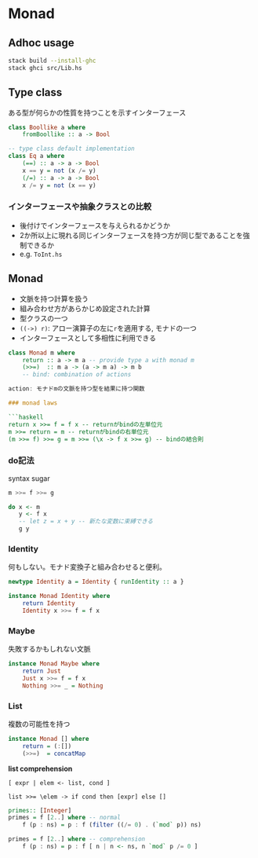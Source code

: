 # Monad

## Adhoc usage

```bash
stack build --install-ghc
stack ghci src/Lib.hs
```

## Type class

ある型が何らかの性質を持つことを示すインターフェース

```haskell
class Boollike a where
    fromBoollike :: a -> Bool

-- type class default implementation
class Eq a where
    (==) :: a -> a -> Bool
    x == y = not (x /= y)
    (/=) :: a -> a -> Bool
    x /= y = not (x == y)
```

### インターフェースや抽象クラスとの比較

- 後付けでインターフェースを与えられるかどうか
- 2か所以上に現れる同じインターフェースを持つ方が同じ型であることを強制できるか
- e.g. `ToInt.hs`

## Monad

- 文脈を持つ計算を扱う
- 組み合わせ方があらかじめ設定された計算
- 型クラスの一つ
- `((->) r)`: アロー演算子の左に`r`を適用する, モナドの一つ
- インターフェースとして多相性に利用できる

```haskell
class Monad m where
    return :: a -> m a -- provide type a with monad m
    (>>=)  :: m a -> (a -> m a) -> m b
    -- bind: combination of actions

action: モナドmの文脈を持つ型を結果に持つ関数

### monad laws

```haskell
return x >>= f = f x -- returnがbindの左単位元
m >>= return = m -- returnがbindの右単位元
(m >>= f) >>= g = m >>= (\x -> f x >>= g) -- bindの結合則
```

### do記法

syntax sugar

```haskell
m >>= f >>= g

do x <- m
   y <- f x
   -- let z = x + y -- 新たな変数に束縛できる
   g y
```

### Identity

何もしない。モナド変換子と組み合わせると便利。

```haskell
newtype Identity a = Identity { runIdentity :: a }

instance Monad Identity where
    return Identity
    Identity x >>= f = f x
```

### Maybe

失敗するかもしれない文脈

```haskell
instance Monad Maybe where
    return Just
    Just x >>= f = f x
    Nothing >>= _ = Nothing
```

### List

複数の可能性を持つ

```haskell
instance Monad [] where
    return = (:[])
    (>>=)  = concatMap
```

**list comprehension**

`[ expr | elem <- list, cond ]`

`list >>= \elem -> if cond then [expr] else []`

```haskell
primes:: [Integer]
primes = f [2..] where -- normal
    f (p : ns) = p : f (filter ((/= 0) . (`mod` p)) ns)

primes = f [2..] where -- comprehension
    f (p : ns) = p : f [ n | n <- ns, n `mod` p /= 0 ]
```
